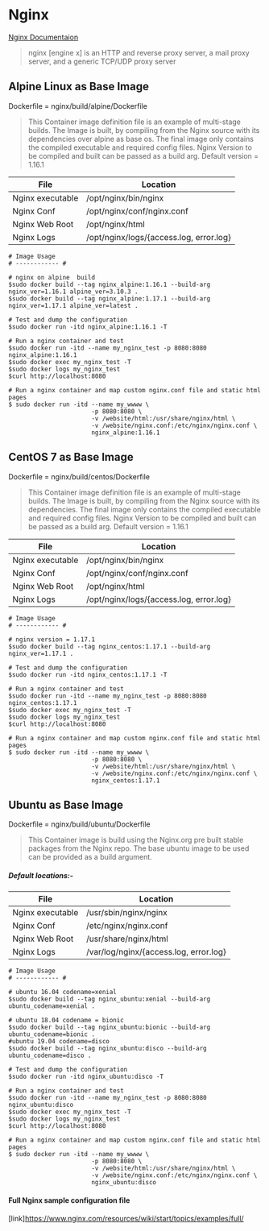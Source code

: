 # Nginx
[Nginx Documentaion](https://nginx.org/en/docs/)
>nginx [engine x] is an HTTP and reverse proxy server, a mail proxy server, and a generic TCP/UDP proxy server
>

## Alpine Linux as Base Image
Dockerfile = nginx/build/alpine/Dockerfile

>This Container image definition file is an example of multi-stage builds. 
The Image is built, by compiling from the Nginx source with its dependencies over alpine as base os. 
The final image only contains the compiled executable and  required config files.
Nginx Version to be compiled and  built can be passed as a build arg. Default version = 1.16.1
>
| File | Location |
| ---- | -------- |
| Nginx executable | /opt/nginx/bin/nginx |
| Nginx Conf | /opt/nginx/conf/nginx.conf |
| Nginx Web Root | /opt/nginx/html |
| Nginx Logs | /opt/nginx/logs/{access.log, error.log} |


```` 	
# Image Usage
# ------------ #

# nginx on alpine  build 
$sudo docker build --tag nginx_alpine:1.16.1 --build-arg nginx_ver=1.16.1 alpine_ver=3.10.3 .
$sudo docker build --tag nginx_alpine:1.17.1 --build-arg nginx_ver=1.17.1 alpine_ver=latest .

# Test and dump the configuration
$sudo docker run -itd nginx_alpine:1.16.1 -T

# Run a nginx container and test
$sudo docker run -itd --name my_nginx_test -p 8080:8080 nginx_alpine:1.16.1
$sudo docker exec my_nginx_test -T
$sudo docker logs my_nginx_test
$curl http://localhost:8080 

# Run a nginx container and map custom nginx.conf file and static html pages
$ sudo docker run -itd --name my_wwww \
                       -p 8080:8080 \
					   -v /website/html:/usr/share/nginx/html \
					   -v /website/nginx.conf:/etc/nginx/nginx.conf \
					   nginx_alpine:1.16.1

````


## CentOS 7 as Base Image
Dockerfile = nginx/build/centos/Dockerfile

>This Container image definition file is an example of multi-stage builds. 
The Image is built, by compiling from the Nginx source with its dependencies. 
The final image only contains the compiled executable and  required config files.
Nginx Version to be compiled and  built can be passed as a build arg. Default version = 1.16.1
>
| File | Location |
| ---- | -------- |
| Nginx executable | /opt/nginx/bin/nginx |
| Nginx Conf | /opt/nginx/conf/nginx.conf |
| Nginx Web Root | /opt/nginx/html |
| Nginx Logs | /opt/nginx/logs/{access.log, error.log} |


```` 	
# Image Usage
# ------------ #

# nginx version = 1.17.1
$sudo docker build --tag nginx_centos:1.17.1 --build-arg nginx_ver=1.17.1 .

# Test and dump the configuration
$sudo docker run -itd nginx_centos:1.17.1 -T

# Run a nginx container and test
$sudo docker run -itd --name my_nginx_test -p 8080:8080 nginx_centos:1.17.1
$sudo docker exec my_nginx_test -T
$sudo docker logs my_nginx_test
$curl http://localhost:8080 

# Run a nginx container and map custom nginx.conf file and static html pages
$ sudo docker run -itd --name my_wwww \
                       -p 8080:8080 \
					   -v /website/html:/usr/share/nginx/html \
					   -v /website/nginx.conf:/etc/nginx/nginx.conf \
					   nginx_centos:1.17.1

````


## Ubuntu as Base Image
Dockerfile = nginx/build/ubuntu/Dockerfile

>This Container image is build using the Nginx.org pre built stable packages from the Nginx repo.
The base ubuntu image to be used can be provided as a build argument.

##### Default locations:-
| File | Location |
| ---- | -------- |
| Nginx executable | /usr/sbin/nginx/nginx |
| Nginx Conf | /etc/nginx/nginx.conf |
| Nginx Web Root | /usr/share/nginx/html |
| Nginx Logs | /var/log/nginx/{access.log, error.log} |

>

```` 	
# Image Usage
# ------------ #

# ubuntu 16.04 codename=xenial
$sudo docker build --tag nginx_ubuntu:xenial --build-arg ubuntu_codename=xenial .

# ubuntu 18.04 codename = bionic
$sudo docker build --tag nginx_ubuntu:bionic --build-arg ubuntu_codename=bionic .
#ubuntu 19.04 codename=disco
$sudo docker build --tag nginx_ubuntu:disco --build-arg ubuntu_codename=disco .

# Test and dump the configuration
$sudo docker run -itd nginx_ubuntu:disco -T

# Run a nginx container and test
$sudo docker run -itd --name my_nginx_test -p 8080:8080 nginx_ubuntu:disco
$sudo docker exec my_nginx_test -T
$sudo docker logs my_nginx_test
$curl http://localhost:8080 

# Run a nginx container and map custom nginx.conf file and static html pages
$ sudo docker run -itd --name my_wwww \
                       -p 8080:8080 \
					   -v /website/html:/usr/share/nginx/html \
					   -v /website/nginx.conf:/etc/nginx/nginx.conf \
					   nginx_ubuntu:disco

````



#### Full Nginx sample configuration file
[link]<https://www.nginx.com/resources/wiki/start/topics/examples/full/>

